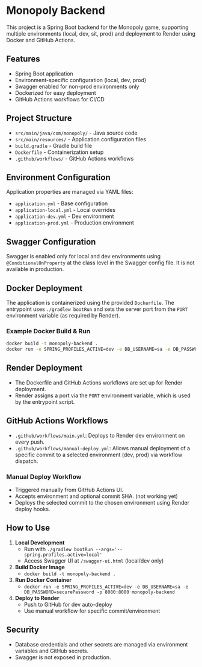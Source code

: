 # Monopoly Backend

This project is a Spring Boot backend for the Monopoly game, supporting multiple environments (local, dev, sit, prod) and deployment to Render using Docker and GitHub Actions.

## Features
- Spring Boot application
- Environment-specific configuration (local, dev, prod)
- Swagger enabled for non-prod environments only
- Dockerized for easy deployment
- GitHub Actions workflows for CI/CD

## Project Structure
- `src/main/java/com/monopoly/` - Java source code
- `src/main/resources/` - Application configuration files
- `build.gradle` - Gradle build file
- `Dockerfile` - Containerization setup
- `.github/workflows/` - GitHub Actions workflows

## Environment Configuration
Application properties are managed via YAML files:
- `application.yml` - Base configuration
- `application-local.yml` - Local overrides
- `application-dev.yml` - Dev environment
- `application-prod.yml` - Production environment

## Swagger Configuration
Swagger is enabled only for local and dev environments using `@ConditionalOnProperty` at the class level in the Swagger config file. It is not available in production.

## Docker Deployment
The application is containerized using the provided `Dockerfile`. The entrypoint uses `./gradlew bootRun` and sets the server port from the `PORT` environment variable (as required by Render).

### Example Docker Build & Run
```sh
docker build -t monopoly-backend .
docker run -e SPRING_PROFILES_ACTIVE=dev -e DB_USERNAME=sa -e DB_PASSWORD=securePassword -p 8080:8080 monopoly-backend
```

## Render Deployment
- The Dockerfile and GitHub Actions workflows are set up for Render deployment.
- Render assigns a port via the `PORT` environment variable, which is used by the entrypoint script.

## GitHub Actions Workflows
- `.github/workflows/main.yml`: Deploys to Render dev environment on every push.
- `.github/workflows/manual-deploy.yml`: Allows manual deployment of a specific commit to a selected environment (dev, prod) via workflow dispatch.

### Manual Deploy Workflow
- Triggered manually from GitHub Actions UI.
- Accepts environment and optional commit SHA. (not working yet)
- Deploys the selected commit to the chosen environment using Render deploy hooks.

## How to Use
1. **Local Development**
   - Run with `./gradlew bootRun --args='--spring.profiles.active=local'`
   - Access Swagger UI at `/swagger-ui.html` (local/dev only)
2. **Build Docker Image**
   - `docker build -t monopoly-backend .`
3. **Run Docker Container**
   - `docker run -e SPRING_PROFILES_ACTIVE=dev -e DB_USERNAME=sa -e DB_PASSWORD=securePassword -p 8080:8080 monopoly-backend`
4. **Deploy to Render**
   - Push to GitHub for dev auto-deploy
   - Use manual workflow for specific commit/environment

## Security
- Database credentials and other secrets are managed via environment variables and GitHub secrets.
- Swagger is not exposed in production.


